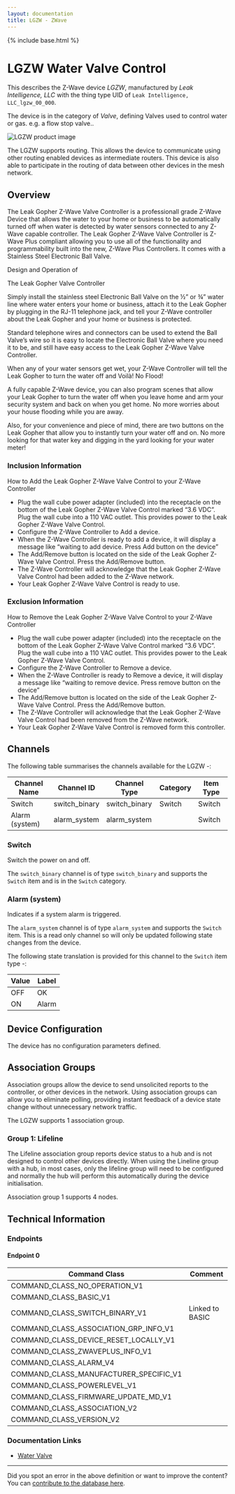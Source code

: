 ```yaml
---
layout: documentation
title: LGZW - ZWave
---
```


{% include base.html %}

# LGZW Water Valve Control
This describes the Z-Wave device *LGZW*, manufactured by *Leak Intelligence, LLC* with the thing type UID of ```Leak Intelligence, LLC_lgzw_00_000```.

The device is in the category of *Valve*, defining Valves used to control water or gas. e.g. a flow stop valve..

![LGZW product image](https://opensmarthouse.org/assets/zwave/attachments/1063/wall-mount-water-heater.jpg)


The LGZW supports routing. This allows the device to communicate using other routing enabled devices as intermediate routers.  This device is also able to participate in the routing of data between other devices in the mesh network.

## Overview

The Leak Gopher Z-Wave Valve Controller is a professionall grade Z-Wave Device that allows the water to your home or business to be automatically turned off when water is detected by water sensors connected to any Z-Wave capable controller. The Leak Gopher Z-Wave Valve Controller is Z-Wave Plus compliant allowing you to use all of the functionality and programmability built into the new, Z-Wave Plus Controllers. It comes with a Stainless Steel Electronic Ball Valve.

Design and Operation of 

The Leak Gopher Valve Controller

Simply install the stainless steel Electronic Ball Valve on the ½” or ¾” water line where water enters your home or business, attach it to the Leak Gopher by plugging in the RJ-11 telephone jack, and tell your Z-Wave controller about the Leak Gopher and your home or business is protected. 

Standard telephone wires and connectors can be used to extend the Ball Valve’s wire so it is easy to locate the Electronic Ball Valve where you need it to be, and still have easy access to the Leak Gopher Z-Wave Valve Controller. 

When any of your water sensors get wet, your Z-Wave Controller will tell the Leak Gopher to turn the water off and Voilà! No Flood!

A fully capable Z-Wave device, you can also program scenes that allow your Leak Gopher to turn the water off when you leave home and arm your security system and back on when you get home. No more worries about your house flooding while you are away.

Also, for your convenience and piece of mind, there are two buttons on the Leak Gopher that allow you to instantly turn your water off and on. No more looking for that water key and digging in the yard looking for your water meter!

### Inclusion Information

How to Add the Leak Gopher Z-Wave Valve Control to your Z-Wave Controller

  * Plug the wall cube power adapter (included) into the receptacle on the bottom of the Leak Gopher Z-Wave Valve Control marked “3.6 VDC”. Plug the wall cube into a 110 VAC outlet. This provides power to the Leak Gopher Z-Wave Valve Control.
  * Configure the Z-Wave Controller to Add a device. 
  * When the Z-Wave Controller is ready to add a device, it will display a message like “waiting to add device. Press Add button on the device”
  * The Add/Remove button is located on the side of the Leak Gopher Z-Wave Valve Control. Press the Add/Remove button.
  * The Z-Wave Controller will acknowledge that the Leak Gopher Z-Wave Valve Control had been added to the Z-Wave network.
  * Your Leak Gopher Z-Wave Valve Control is ready to use.

### Exclusion Information

How to Remove the Leak Gopher Z-Wave Valve Control to your Z-Wave Controller

  * Plug the wall cube power adapter (included) into the receptacle on the bottom of the Leak Gopher Z-Wave Valve Control marked “3.6 VDC”. Plug the wall cube into a 110 VAC outlet. This provides power to the Leak Gopher Z-Wave Valve Control.
  * Configure the Z-Wave Controller to Remove a device. 
  * When the Z-Wave Controller is ready to Remove a device, it will display a message like “waiting to remove device. Press remove button on the device”
  * The Add/Remove button is located on the side of the Leak Gopher Z-Wave Valve Control. Press the Add/Remove button. 
  * The Z-Wave Controller will acknowledge that the Leak Gopher Z-Wave Valve Control had been removed from the Z-Wave network.
  * Your Leak Gopher Z-Wave Valve Control is removed form this controller.

## Channels

The following table summarises the channels available for the LGZW -:

| Channel Name | Channel ID | Channel Type | Category | Item Type |
|--------------|------------|--------------|----------|-----------|
| Switch | switch_binary | switch_binary | Switch | Switch | 
| Alarm (system) | alarm_system | alarm_system |  | Switch | 

### Switch
Switch the power on and off.

The ```switch_binary``` channel is of type ```switch_binary``` and supports the ```Switch``` item and is in the ```Switch``` category.

### Alarm (system)
Indicates if a system alarm is triggered.

The ```alarm_system``` channel is of type ```alarm_system``` and supports the ```Switch``` item. This is a read only channel so will only be updated following state changes from the device.

The following state translation is provided for this channel to the ```Switch``` item type -:

| Value | Label     |
|-------|-----------|
| OFF | OK |
| ON | Alarm |



## Device Configuration

The device has no configuration parameters defined.

## Association Groups

Association groups allow the device to send unsolicited reports to the controller, or other devices in the network. Using association groups can allow you to eliminate polling, providing instant feedback of a device state change without unnecessary network traffic.

The LGZW supports 1 association group.

### Group 1: Lifeline

The Lifeline association group reports device status to a hub and is not designed to control other devices directly. When using the Lineline group with a hub, in most cases, only the lifeline group will need to be configured and normally the hub will perform this automatically during the device initialisation.

Association group 1 supports 4 nodes.

## Technical Information

### Endpoints

#### Endpoint 0

| Command Class | Comment |
|---------------|---------|
| COMMAND_CLASS_NO_OPERATION_V1| |
| COMMAND_CLASS_BASIC_V1| |
| COMMAND_CLASS_SWITCH_BINARY_V1| Linked to BASIC|
| COMMAND_CLASS_ASSOCIATION_GRP_INFO_V1| |
| COMMAND_CLASS_DEVICE_RESET_LOCALLY_V1| |
| COMMAND_CLASS_ZWAVEPLUS_INFO_V1| |
| COMMAND_CLASS_ALARM_V4| |
| COMMAND_CLASS_MANUFACTURER_SPECIFIC_V1| |
| COMMAND_CLASS_POWERLEVEL_V1| |
| COMMAND_CLASS_FIRMWARE_UPDATE_MD_V1| |
| COMMAND_CLASS_ASSOCIATION_V2| |
| COMMAND_CLASS_VERSION_V2| |

### Documentation Links

* [Water Valve](https://www.opensmarthouse.org/zwavedatabase/1063/50020-LGZW-2-Leak-Gopher-Z-Wave-Plus-Instructions-5VDC.pdf)

---

Did you spot an error in the above definition or want to improve the content?
You can [contribute to the database here](https://www.opensmarthouse.org/zwavedatabase/1063).
